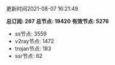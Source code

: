 更新时间2021-08-07 16:21:49

**总订阅: 287**
**总节点: 19420**
**有效节点: 5276**
- ss节点: 3559
- v2ray节点: 1472
- trojan节点: 183
- ssr节点: 62
